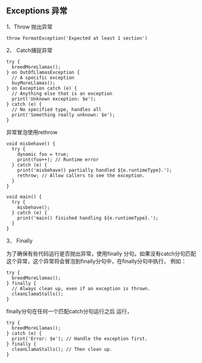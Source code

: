 ## Exceptions 异常

1、Throw
抛出异常

``` throw FormatException('Expected at least 1 section')  ```

2、 Catch捕捉异常
````
try {
  breedMoreLlamas();
} on OutOfLlamasException {
  // A specific exception
  buyMoreLlamas();
} on Exception catch (e) {
  // Anything else that is an exception
  print('Unknown exception: $e');
} catch (e) {
  // No specified type, handles all
  print('Something really unknown: $e');
}
````

异常冒泡使用rethrow
````
void misbehave() {
  try {
    dynamic foo = true;
    print(foo++); // Runtime error
  } catch (e) {
    print('misbehave() partially handled ${e.runtimeType}.');
    rethrow; // Allow callers to see the exception.
  }
}

void main() {
  try {
    misbehave();
  } catch (e) {
    print('main() finished handling ${e.runtimeType}.');
  }
}
````

3、 Finally

为了确保有些代码运行是否抛出异常，使用finally 分句。如果没有catch分句匹配这个异常，这个异常将会冒泡到finally分句中，在finally分句中执行， 例如：
````
try {
  breedMoreLlamas();
} finally {
  // Always clean up, even if an exception is thrown.
  cleanLlamaStalls();
}

````

finally分句在任何一个匹配catch分句运行之后 运行，
````
try {
  breedMoreLlamas();
} catch (e) {
  print('Error: $e'); // Handle the exception first.
} finally {
  cleanLlamaStalls(); // Then clean up.
}

````
